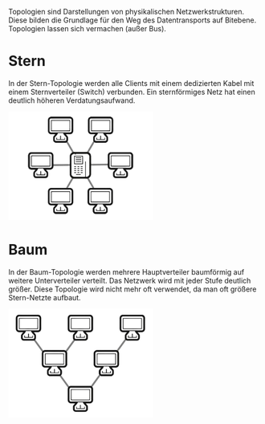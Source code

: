 Topologien sind Darstellungen von physikalischen Netzwerkstrukturen. Diese bilden die Grundlage für den Weg des Datentransports auf Bitebene. Topologien lassen sich vermachen (außer Bus).

# Stern
In der Stern-Topologie werden alle Clients mit einem dedizierten Kabel mit einem Sternverteiler (Switch) verbunden. Ein sternförmiges Netz hat einen deutlich höheren Verdatungsaufwand.

![](../_Medien/Stern_Topologie.png)

# Baum
In der Baum-Topologie werden mehrere Hauptverteiler baumförmig auf weitere Unterverteiler verteilt. Das Netzwerk wird mit jeder Stufe deutlich größer. Diese Topologie wird nicht mehr oft verwendet, da man oft größere Stern-Netzte aufbaut.

![](../_Medien/Baum_Topologie.png)
